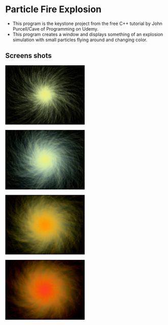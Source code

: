 # Particle Fire Explosion

* This program is the keystone project from the free C++ tutorial by John Purcell/Cave of Programming on Udemy.
* This program creates a window and displays something of an explosion simulation with small particles flying around and changing color. 

## Screens shots

<img src="./img/screen-shot-1.jpg" width="250px"></img>

<img src="./img/screen-shot-2.jpg" width="250px"></img>

<img src="./img/screen-shot-3.jpg" width="250px"></img>

<img src="./img/screen-shot-4.jpg" width="250px"></img>
